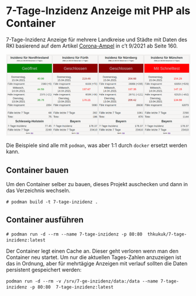 # 7-Tage-Inzidenz Anzeige mit PHP als Container

7-Tage-Inzidenz Anzeige für mehrere Landkreise und Städte mit Daten des RKI basierend auf dem Artikel [Corona-Ampel](https://ct.de/yw1c) in c’t 9/2021 ab Seite 160.


![Screenshot](Screenshot.png)


Die Beispiele sind alle mit `podman`, was aber 1:1 durch `docker` ersetzt werden kann.

## Container bauen

Um den Container selber zu bauen, dieses Projekt auschecken und dann in das Verzeichnis wechseln. 

```
# podman build -t 7-tage-inzidenz .
```

## Container ausführen

```
# podman run -d --rm --name 7-tage-inzidenz -p 80:80  thkukuk/7-tage-inzidenz:latest
```

Der Container legt einen Cache an. Dieser geht verloren wenn man den Container neu startet. Um nur die aktuellen Tages-Zahlen anzuzeigen ist das in Ordnung, aber für mehrtägige Anzeigen mit verlauf sollten die Daten persistent gespeichert werden:

```
podman run -d --rm -v /srv/7-ge-inzidenz/data:/data --name 7-tage-inzidenz -p 80:80  7-tage-inzidenz:latest
```
